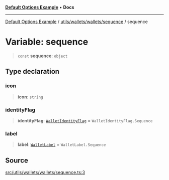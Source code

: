 [**Default Options Example**](../../../../../README.md) • **Docs**

***

[Default Options Example](../../../../../modules.md) / [utils/wallets/wallets/sequence](../README.md) / sequence

# Variable: sequence

> `const` **sequence**: `object`

## Type declaration

### icon

> **icon**: `string`

### identityFlag

> **identityFlag**: [`WalletIdentityFlag`](../../../types/enumerations/WalletIdentityFlag.md) = `WalletIdentityFlag.Sequence`

### label

> **label**: [`WalletLabel`](../../../types/enumerations/WalletLabel.md) = `WalletLabel.Sequence`

## Source

[src/utils/wallets/wallets/sequence.ts:3](https://github.com/bgd-labs/fe-shared/blob/022d31eeb7e61eeffe2ddf65992458f822122ffc/src/utils/wallets/wallets/sequence.ts#L3)
